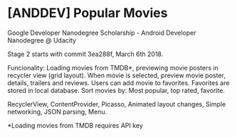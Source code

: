 # [ANDDEV] Popular Movies
Google Developer Nanodegree Scholarship - Android Developer Nanodegree @ Udacity

Stage 2 starts with commit 3ea288f, March 6th 2018.

Funcionality:
Loading movies from TMDB*, previewing movie posters in recycler view (grid layout).
When movie is selected, preview movie poster, details, trailers and reviews.
Users can add movie to favorites. Favorites are stored in local database.
Sort movies by: Most popular, top rated, favorite.

RecyclerView, ContentProvider, Picasso, Animated layout changes, Simple networking, JSON parsing, Menu.

*Loading movies from TMDB requires API key

